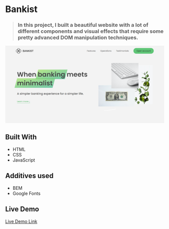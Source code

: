 # Bankist

> ### In this project, I built a beautiful website with a lot of different components and visual effects that require some pretty advanced **DOM** manipulation techniques.

![Bankist_preview](img/preview.PNG)

## Built With

- HTML
- CSS
- JavaScript

## Additives used

- BEM
- Google Fonts

## Live Demo

[Live Demo Link](https://bondok6.github.io/Bankist/)
